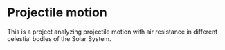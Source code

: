 # Projectile motion
This is a project analyzing projectile motion with air resistance in different celestial bodies of the Solar System. 
